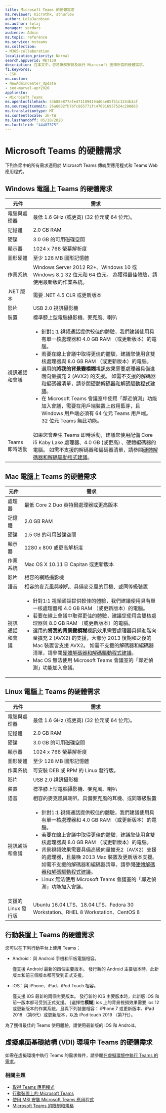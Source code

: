 ```yaml
---
title: Microsoft Teams 的硬體需求
ms.reviewer: microthk, sthurlow
author: LolaJacobsen
ms.author: lolaj
manager: serdars
audience: Admin
ms.topic: reference
ms.service: msteams
ms.collection:
- M365-collaboration
localization_priority: Normal
search.appverid: MET150
description: 在本文中，您將瞭解安裝及執行 Microsoft 團隊所需的硬體需求。
f1.keywords:
- CSH
ms.custom:
- NewAdminCenter_Update
- seo-marvel-apr2020
appliesto:
- Microsoft Teams
ms.openlocfilehash: 33b88e877afe4711894194d6ae05f51c1244b3af
ms.sourcegitcommit: 26a6802fb7bfc865771fc476916957524c280d83
ms.translationtype: MT
ms.contentlocale: zh-TW
ms.lasthandoff: 05/28/2020
ms.locfileid: "44407375"
---
```

# <a name="hardware-requirements-for-microsoft-teams"></a>Microsoft Teams 的硬體需求

下列各節中的所有需求適用於 Microsoft Teams 傳統型應用程式和  Teams Web 應用程式。

## <a name="hardware-requirements-for-teams-on-a-windows-pc"></a>Windows 電腦上 Teams 的硬體需求

|**元件**|**需求**  |
|---------|---------|
|電腦與處理器    | 最低 1.6 GHz (或更高) (32 位元或 64 位元)。        |
|記憶體     |    2.0 GB RAM     |
|硬碟    | 3.0 GB 的可用磁碟空間        |
|顯示器    |   1024 x 768 螢幕解析度 |
|圖形硬體 |  至少 128 MB 圖形記憶體
|作業系統  |    Windows Server 2012 R2+、Windows 10 或 Windows 8.1 32 位元和 64 位元。 為獲得最佳體驗，請使用最新版的作業系統。|
|.NET 版本    |  需要 .NET 4.5 CLR 或更新版本       |
|影片    |  USB 2.0 視訊攝影機       |
|裝置    |   標準膝上型電腦攝影機、麥克風、喇叭    | 
|視訊通話和會議 | <ul><li>針對1:1 視頻通話提供較佳的體驗，我們建議使用具有單一核處理器和 4.0 GB RAM （或更新版本）的電腦。 </li><li>若要在線上會議中取得更佳的體驗，建議您使用含雙核處理器與 8.0 GB RAM （或更新版本）的電腦。 </li><li>選用的**將我的背景變模糊**視訊效果需要處理器具備進階向量擴充 2 (AVX2) 的支援。 如需不支援的解碼器和編碼器清單，請參閱[硬體解碼器和解碼驅動程式建議](hardware-decoders-and-encoders.md)。</li><li>在 Microsoft Teams 會議室中使用「鄰近偵測」功能加入會議，需要在用戶端裝置上啟用藍芽，且 Windows 用戶端必須有 64 位元 Teams 用戶端。 32 位元 Teams 無此功能。</li></ul> |
|Teams 即時活動 | 如果您會產生 Teams 即時活動，建議您使用配備 Core i5 Kaby Lake 處理器、4.0 GB (或更高) 、硬體編碼器的電腦。 如需不支援的解碼器和編碼器清單，請參閱[硬體解碼器和解碼驅動程式建議](hardware-decoders-and-encoders.md)。 |

## <a name="hardware-requirements-for-teams-on-a-mac"></a>Mac 電腦上 Teams 的硬體需求

|**元件**|**需求**  |
|---------|---------|
|處理器    | 最低 Core 2 Duo 英特爾處理器或更高版本 |
|記憶體     |   2.0 GB RAM      |
|硬碟    |   1.5 GB 的可用磁碟空間      |
|顯示器    | 1280 x 800 或更高解析度    |
|作業系統  |    Mac OS X 10.11 El Capitan 或更新版本     |
|影片  |    相容的網路攝影機     |
|語音    |  相容的麥克風與喇叭、具備麥克風的耳機、或同等級裝置       |
|視訊通話和會議 | <ul><li>針對1:1 視頻通話提供較佳的體驗，我們建議使用具有單一核處理器和 4.0 GB RAM （或更新版本）的電腦。 </li><li>若要在線上會議中取得更佳的體驗，建議您使用含雙核處理器與 8.0 GB RAM （或更新版本）的電腦。 </li><li>選用的**將我的背景變模糊**視訊效果需要處理器具備進階向量擴充 2 (AVX2) 的支援，大部分 2013 後期和之後的 Mac 裝置皆支援 AVX2。 如需不支援的解碼器和編碼器清單，請參閱[硬體解碼器和解碼驅動程式建議](hardware-decoders-and-encoders.md)。</li><li>Mac OS 無法使用 Microsoft Teams 會議室的「鄰近偵測」功能加入會議。</li></ul> |

## <a name="hardware-requirements-for-teams-on-linux"></a>Linux 電腦上 Teams 的硬體需求

|**元件**|**需求**  |
|---------|---------|
|電腦與處理器    | 最低 1.6 GHz (或更高) (32 位元或 64 位元)。        |
|記憶體     |    2.0 GB RAM     |
|硬碟    | 3.0 GB 的可用磁碟空間        |
|顯示器    |   1024 x 768 螢幕解析度 |
|圖形硬體 |  至少 128 MB 圖形記憶體
|作業系統  | 可安裝 DEB 或 RPM 的 Linux 發行版。 |
|影片    |  USB 2.0 視訊攝影機       |
|裝置    |   標準膝上型電腦攝影機、麥克風、喇叭    | 
|語音    |  相容的麥克風與喇叭、具備麥克風的耳機、或同等級裝置       |
|視訊通話和會議 | <ul><li>針對1:1 視頻通話提供較佳的體驗，我們建議使用具有單一核處理器和 4.0 GB RAM （或更新版本）的電腦。 </li><li>若要在線上會議中取得更佳的體驗，建議您使用含雙核處理器與 8.0 GB RAM （或更新版本）的電腦。  </li><li>背景視頻效果需要具備高級向量擴充2（AVX2）支援的處理器，且最晚 2013 Mac 裝置及更新版本支援。 如需不支援的解碼器和編碼器清單，請參閱[硬體解碼器和解碼驅動程式建議](hardware-decoders-and-encoders.md)。</li><li>Linux 無法使用 Microsoft Teams 會議室的「鄰近偵測」功能加入會議。</li></ul>
|支援的 Linux 發行版 | Ubuntu 16.04 LTS、18.04 LTS、Fedora 30 Workstation、RHEL 8 Workstation、CentOS 8

## <a name="hardware-requirements-for-teams-on-mobile-devices"></a>行動裝置上 Teams 的硬體需求

您可以在下列行動平台上使用 Teams：

- Android：與 Android 手機和平板電腦相容。

  僅支援 Android 最新的四個主要版本。 發行新的 Android 主要版本時，此新版本和前三個版本都可受到正式支援。

- iOS：與 iPhone、iPad、iPod Touch 相容。

  僅支援 iOS 最新的兩個主要版本。 發行新的 iOS 主要版本時，此新版 iOS 和前一版本都可受到正式支援。
  [選擇性**模糊**] ios 上的背景視頻效果需要 ios 12 或更新版本的作業系統，且與下列裝置相容： iPhone 7 或更新版本、iPad 2018 （第6代）或更新版本，以及 iPod touch 2019 （第7代）。

為了獲得最佳的 Teams 使用體驗，請使用最新版的 iOS 和 Android。

## <a name="hardware-requirements-for-teams-in-a-virtual-desktop-infrastructure-vdi-environment"></a>虛擬桌面基礎結構 (VDI) 環境中 Teams 的硬體需求

如需在虛擬環境中執行 Teams 的需求條件，請參閱[在虛擬環境中執行 Teams 的需求](teams-for-vdi.md)。

### <a name="related-topics"></a>相關主題
- [取得 Teams 應用程式](get-clients.md)
- [行動裝置上的 Microsoft Teams](https://support.office.com/article/Microsoft-Teams-on-mobile-devices-2ACBCF73-8FD4-4929-9B31-AE403B88C2D3)
- [使用 MSI 安裝 Microsoft Teams 應用程式](msi-deployment.md)
- [Microsoft Teams 的限制和規格](limits-specifications-teams.md)
